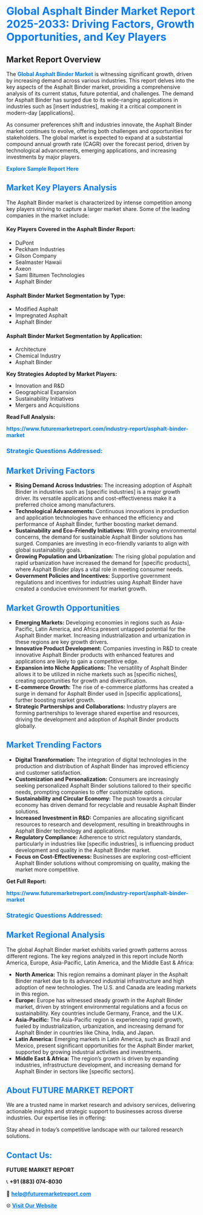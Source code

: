 <h1 style="color: #007BFF;">Global Asphalt Binder Market Report 2025-2033: Driving Factors, Growth Opportunities, and Key Players</h1>

<section id="overview">
<h2>Market Report Overview</h2>
<p>The <a href="https://www.futuremarketreport.com/industry-report/asphalt-binder-market" style="color: #007BFF; text-decoration: none;"><strong>Global Asphalt Binder Market</strong></a> is witnessing significant growth, driven by increasing demand across various industries. This report delves into the key aspects of the Asphalt Binder market, providing a comprehensive analysis of its current status, future potential, and challenges. The demand for Asphalt Binder has surged due to its wide-ranging applications in industries such as [insert industries], making it a critical component in modern-day [applications].</p>
<p>As consumer preferences shift and industries innovate, the Asphalt Binder market continues to evolve, offering both challenges and opportunities for stakeholders. The global market is expected to expand at a substantial compound annual growth rate (CAGR) over the forecast period, driven by technological advancements, emerging applications, and increasing investments by major players.</p>
</section>

<section id="overview">
<p><a href="https://www.futuremarketreport.com/request-sample/reportId=100136" style="color: #007BFF; text-decoration: none;"><strong>Explore Sample Report Here</strong></a></p>
</section>

<section id="key-players">
<h2 style="color: #007BFF;">Market Key Players Analysis</h2>
<p>The Asphalt Binder market is characterized by intense competition among key players striving to capture a larger market share. Some of the leading companies in the market include:</p>
<h4>Key Players Covered in the Asphalt Binder Report:</h4>
<ul><li>DuPont</li><li>Peckham Industries</li><li>Gilson Company</li><li>Sealmaster Hawaii</li><li>Axeon</li><li>Sami Bitumen Technologies</li><li>Asphalt Binder</li></ul>
<h4>Asphalt Binder Market Segmentation by Type:</h4>
<ul><li>Modified Asphalt</li><li>Impregnated Asphalt</li><li>Asphalt Binder</li></ul>

<h4>Asphalt Binder Market Segmentation by Application:</h4>
<ul><li>Architecture</li><li>Chemical Industry</li><li>Asphalt Binder</li></ul>
<p><strong>Key Strategies Adopted by Market Players:</strong></p>
<ul>
<li>Innovation and R&D</li>
<li>Geographical Expansion</li>
<li>Sustainability Initiatives</li>
<li>Mergers and Acquisitions</li>
</ul>
</section>

<section>
<p><strong>Read Full Analysis: </strong></p><a href="https://www.futuremarketreport.com/industry-report/asphalt-binder-market" style="color: #007BFF; text-decoration: none;"><strong>https://www.futuremarketreport.com/industry-report/asphalt-binder-market</strong></a>
<h3 style="color: #007BFF;">Strategic Questions Addressed:</h3>
</section>

<section id="driving-factors">
<h2 style="color: #007BFF;">Market Driving Factors</h2>
<ul>
<li><strong>Rising Demand Across Industries:</strong> The increasing adoption of Asphalt Binder in industries such as [specific industries] is a major growth driver. Its versatile applications and cost-effectiveness make it a preferred choice among manufacturers.</li>
<li><strong>Technological Advancements:</strong> Continuous innovations in production and application technologies have enhanced the efficiency and performance of Asphalt Binder, further boosting market demand.</li>
<li><strong>Sustainability and Eco-Friendly Initiatives:</strong> With growing environmental concerns, the demand for sustainable Asphalt Binder solutions has surged. Companies are investing in eco-friendly variants to align with global sustainability goals.</li>
<li><strong>Growing Population and Urbanization:</strong> The rising global population and rapid urbanization have increased the demand for [specific products], where Asphalt Binder plays a vital role in meeting consumer needs.</li>
<li><strong>Government Policies and Incentives:</strong> Supportive government regulations and incentives for industries using Asphalt Binder have created a conducive environment for market growth.</li>
</ul>
</section>

<section id="growth-opportunities">
<h2 style="color: #007BFF;">Market Growth Opportunities</h2>
<ul>
<li><strong>Emerging Markets:</strong> Developing economies in regions such as Asia-Pacific, Latin America, and Africa present untapped potential for the Asphalt Binder market. Increasing industrialization and urbanization in these regions are key growth drivers.</li>
<li><strong>Innovative Product Development:</strong> Companies investing in R&D to create innovative Asphalt Binder products with enhanced features and applications are likely to gain a competitive edge.</li>
<li><strong>Expansion into Niche Applications:</strong> The versatility of Asphalt Binder allows it to be utilized in niche markets such as [specific niches], creating opportunities for growth and diversification.</li>
<li><strong>E-commerce Growth:</strong> The rise of e-commerce platforms has created a surge in demand for Asphalt Binder used in [specific applications], further boosting market growth.</li>
<li><strong>Strategic Partnerships and Collaborations:</strong> Industry players are forming partnerships to leverage shared expertise and resources, driving the development and adoption of Asphalt Binder products globally.</li>
</ul>
</section>

<section id="trending-factors">
<h2 style="color: #007BFF;">Market Trending Factors</h2>
<ul>
<li><strong>Digital Transformation:</strong> The integration of digital technologies in the production and distribution of Asphalt Binder has improved efficiency and customer satisfaction.</li>
<li><strong>Customization and Personalization:</strong> Consumers are increasingly seeking personalized Asphalt Binder solutions tailored to their specific needs, prompting companies to offer customizable options.</li>
<li><strong>Sustainability and Circular Economy:</strong> The push towards a circular economy has driven demand for recyclable and reusable Asphalt Binder solutions.</li>
<li><strong>Increased Investment in R&D:</strong> Companies are allocating significant resources to research and development, resulting in breakthroughs in Asphalt Binder technology and applications.</li>
<li><strong>Regulatory Compliance:</strong> Adherence to strict regulatory standards, particularly in industries like [specific industries], is influencing product development and quality in the Asphalt Binder market.</li>
<li><strong>Focus on Cost-Effectiveness:</strong> Businesses are exploring cost-efficient Asphalt Binder solutions without compromising on quality, making the market more competitive.</li>
</ul>
</section>

<section>
<p><strong>Get Full Report: </strong></p><a href="https://www.futuremarketreport.com/industry-report/asphalt-binder-market" style="color: #007BFF; text-decoration: none;"><strong>https://www.futuremarketreport.com/industry-report/asphalt-binder-market</strong></a>
<h3 style="color: #007BFF;">Strategic Questions Addressed:</h3>
</section>


<section id="regional-analysis">
<h2 style="color: #007BFF;">Market Regional Analysis</h2>
<p>The global Asphalt Binder market exhibits varied growth patterns across different regions. The key regions analyzed in this report include North America, Europe, Asia-Pacific, Latin America, and the Middle East & Africa:</p>
<ul>
<li><strong>North America:</strong> This region remains a dominant player in the Asphalt Binder market due to its advanced industrial infrastructure and high adoption of new technologies. The U.S. and Canada are leading markets in this region.</li>
<li><strong>Europe:</strong> Europe has witnessed steady growth in the Asphalt Binder market, driven by stringent environmental regulations and a focus on sustainability. Key countries include Germany, France, and the U.K.</li>
<li><strong>Asia-Pacific:</strong> The Asia-Pacific region is experiencing rapid growth, fueled by industrialization, urbanization, and increasing demand for Asphalt Binder in countries like China, India, and Japan.</li>
<li><strong>Latin America:</strong> Emerging markets in Latin America, such as Brazil and Mexico, present significant opportunities for the Asphalt Binder market, supported by growing industrial activities and investments.</li>
<li><strong>Middle East & Africa:</strong> The region’s growth is driven by expanding industries, infrastructure development, and increasing demand for Asphalt Binder in sectors like [specific sectors].</li>
</ul>
</section>

<footer>
<h2 style="color: #007BFF;">About FUTURE MARKET REPORT</h2>
<p>We are a trusted name in market research and advisory services, delivering actionable insights and strategic support to businesses across diverse industries. Our expertise lies in offering:</p>

<p>Stay ahead in today’s competitive landscape with our tailored research solutions.</p>

<h2 style="color: #007BFF;">Contact Us:</h2>
<p><strong>FUTURE MARKET REPORT</strong></p>
<p>📞 <strong>+91 (883) 074-8030</strong></p>
<p>📧 <strong><a href="mailto:help@futuremarketreport.com" style="color: #007BFF;">help@futuremarketreport.com</a></strong></p>
<p>🌐 <strong><a href="https://www.futuremarketreport.com/" style="color: #007BFF;">Visit Our Website</a></strong></p>
</footer>